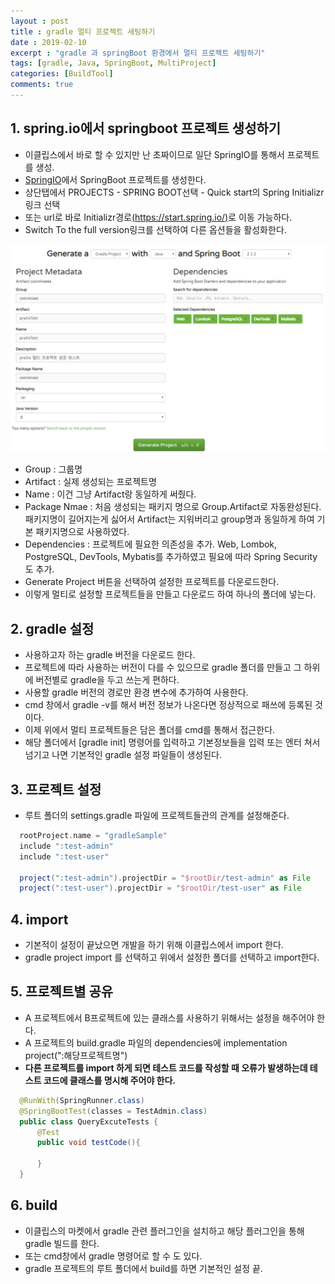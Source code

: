 ```yaml
---
layout : post
title : gradle 멀티 프로젝트 세팅하기 
date : 2019-02-10
excerpt : "gradle 과 springBoot 환경에서 멀티 프로젝트 세팅하기"
tags: [gradle, Java, SpringBoot, MultiProject]
categories: [BuildTool]
comments: true
---
```


## 1. spring.io에서 springboot 프로젝트 생성하기 

- 이클립스에서 바로 할 수 있지만 난 초짜이므로 일단 SpringIO를 통해서 프로젝트를 생성. 
- [SpringIO](http://spring.io/)에서 SpringBoot 프로젝트를 생성한다. 
- 상단탭에서 PROJECTS - SPRING BOOT선택 - Quick start의 Spring Initializr 링크 선택 
- 또는 url로 바로 Initializr경로[(https://start.spring.io/)](https://start.spring.io/)로 이동 가능하다. 
- Switch To the full version링크를 선택하여 다른 옵션들을 활성화한다. 


<img src="/static/img/springBootProject/springIo.png">


- Group : 그룹명
- Artifact : 실제 생성되는 프로젝트명
- Name : 이건 그냥 Artifact랑 동일하게 써줬다.
- Package Nmae : 처음 생성되는 패키지 명으로 Group.Artifact로 자동완성된다. 패키지명이 길어지는게 싫어서 
  Artifact는 지워버리고 group명과 동일하게 하여 기본 패키지명으로 사용하였다.
- Dependencies : 프로젝트에 필요한 의존성을 추가. Web, Lombok, PostgreSQL, DevTools, Mybatis를 추가하였고 필요에 따라 Spring Security도 추가. 
- Generate Project 버튼을 선택하여 설정한 프로젝트를 다운로드한다. 
- 이렇게 멀티로 설정할 프로젝트들을 만들고 다운로드 하여 하나의 폴더에 넣는다. 

## 2. gradle 설정 

- 사용하고자 하는 gradle 버전을 다운로드 한다. 
- 프로젝트에 따라 사용하는 버전이 다를 수 있으므로 gradle 폴더를 만들고 그 하위에 버전별로 gradle을 두고 쓰는게 편하다. 
- 사용할 gradle 버전의 경로만 환경 변수에 추가하여 사용한다. 
- cmd 창에서  gradle -v를 해서 버전 정보가 나온다면 정상적으로 패쓰에 등록된 것이다. 
- 이제 위에서 멀티 프로젝트들은 담은 폴더를 cmd를 통해서 접근한다. 
- 해당 폴더에서 [gradle init] 명령어를 입력하고 기본정보들을 입력 또는 엔터 쳐서 넘기고 나면 기본적인 gradle 설정 파일들이 생성된다. 

## 3. 프로젝트 설정  

- 루트 폴더의 settings.gradle 파일에 프로젝트들관의 관계를 설정해준다. 
~~~ gradle
  rootProject.name = "gradleSample"
  include ":test-admin"
  include ":test-user"
  
  project(":test-admin").projectDir = "$rootDir/test-admin" as File
  project(":test-user").projectDir = "$rootDir/test-user" as File
~~~

## 4. import 

- 기본적이 설정이 끝났으면 개발을 하기 위해 이클립스에서 import 한다.
- gradle project import 를 선택하고 위에서 설정한 폴더를 선택하고 import한다. 

## 5. 프로젝트별 공유 

- A 프로젝트에서 B프로젝트에 있는 클래스를 사용하기 위해서는 설정을 해주어야 한다. 
- A 프로젝트의 build.gradle 파일의 dependencies에 implementation project(":해당프로젝트명")
- **다른 프로젝트를 import 하게 되면 테스트 코드를 작성할 때 오류가 발생하는데 테스트 코드에 클래스를 명시해 주어야 한다.** 
~~~ java
  @RunWith(SpringRunner.class)
  @SpringBootTest(classes = TestAdmin.class)
  public class QueryExcuteTests {
      @Test 
      public void testCode(){

      }
  }
~~~

## 6. build

- 이클립스의 마켓에서 gradle 관련 플러그인을 설치하고 해당 플러그인을 통해 gradle 빌드를 한다. 
- 또는 cmd창에서 gradle 명령어로 할 수 도 있다. 
- gradle 프로젝트의 루트 폴더에서 build를 하면 기본적인 설정 끝. 




